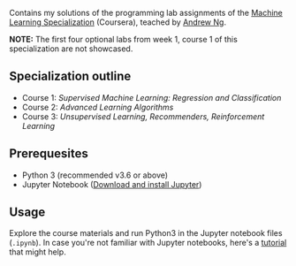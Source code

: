 Contains my solutions of the programming lab assignments of the [Machine Learning Specialization](https://www.coursera.org/specializations/machine-learning-introduction?action=enroll&utm_campaign=social-andrew-linkedin-mls-launch-2022&utm_medium=institutions&utm_source=deeplearning-ai) (Coursera), teached by [Andrew Ng](https://www.andrewng.org/). 

**NOTE:** The first four optional labs from week 1, course 1 of this specialization are not showcased.

## Specialization outline
* Course 1: *Supervised Machine Learning: Regression and Classification*
* Course 2: *Advanced Learning Algorithms*
* Course 3: *Unsupervised Learning, Recommenders, Reinforcement Learning*

## Prerequesites
* Python 3 (recommended v3.6 or above)
* Jupyter Notebook ([Download and install Jupyter](https://jupyter.org/install))

## Usage
Explore the course materials and run Python3 in the Jupyter notebook files (```.ipynb```). In case you're not familiar with Jupyter notebooks, here's a [tutorial](https://www.dataquest.io/blog/jupyter-notebook-tutorial/) that might help.
